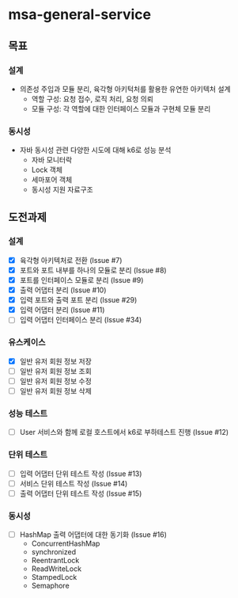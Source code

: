 # msa-general-service
## 목표 
### 설계
- 의존성 주입과 모듈 분리, 육각형 아키턱처를 활용한 유연한 아키텍처 설계 
  - 역할 구성: 요청 접수, 로직 처리, 요청 의뢰 
  - 모듈 구성: 각 역할에 대한 인터페이스 모듈과 구현체 모듈 분리  

### 동시성 
- 자바 동시성 관련 다양한 시도에 대해 k6로 성능 분석 
  - 자바 모니터락 
  - Lock 객체 
  - 세마포어 객체 
  - 동시성 지원 자료구조

## 도전과제 
### 설계
- [x] 육각형 아키텍처로 전환 (Issue #7)
- [x] 포트와 포트 내부를 하나의 모듈로 분리 (Issue #8)
- [x] 포트를 인터페이스 모듈로 분리 (Issue #9)
- [x] 출력 어댑터 분리 (Issue #10)
- [x] 입력 포트와 출력 포트 분리 (Issue #29)
- [x] 입력 어댑터 분리 (Issue #11)
- [ ] 입력 어댑터 인터페이스 분리 (Issue #34)

### 유스케이스 
- [x] 일반 유저 회원 정보 저장
- [ ] 일반 유저 회원 정보 조회
- [ ] 일반 유저 회원 정보 수정
- [ ] 일반 유저 회원 정보 삭제

### 성능 테스트
- [ ] User 서비스와 함께 로컬 호스트에서 k6로 부하테스트 진행 (Issue #12)

### 단위 테스트
- [ ] 입력 어댑터 단위 테스트 작성 (Issue #13)
- [ ] 서비스 단위 테스트 작성 (Issue #14)
- [ ] 출력 어댑터 단위 테스트 작성 (Issue #15)

### 동시성 
- [ ] HashMap 출력 어댑터에 대한 동기화 (Issue #16)
  - ConcurrentHashMap
  - synchronized
  - ReentrantLock
  - ReadWriteLock
  - StampedLock
  - Semaphore
